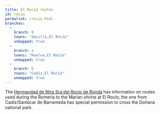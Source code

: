 ```yaml
---
title: El Rocío routes
id: rocio
permalink: /rocio.html
branches:
  -
    branch: 0
    towns: "Sevilla,El Rocío"
    unmapped: true
  -
    branch: a
    towns: "Huelva,El Rocío"
    unmapped: true
  -
    branch: b
    towns: "Cadiz,El Rocío"
    unmapped: true
---
```


The [Hermandad de Ntra Sra del Rocío de Ronda][0] has information on routes used during the Romería to the Marian shrine at El Rocío; the one from Cadiz/Sanlúcar de Barrameda has special permission to cross the Doñana national park.

[0]: http://www.rocio.com/index.php?contenido=22
